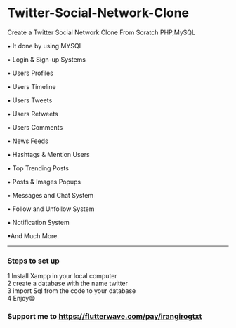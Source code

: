 # Twitter-Social-Network-Clone
Create a Twitter Social Network Clone From Scratch PHP,MySQL

• It done by using MYSQI

• Login & Sign-up Systems 

• Users Profiles

• Users Timeline

• Users Tweets

• Users Retweets

• Users Comments

• News Feeds

• Hashtags & Mention Users

• Top Trending Posts

• Posts & Images Popups

• Messages and Chat System

• Follow and Unfollow System

• Notification System

•And Much More.



---


### Steps to set up

1 Install Xampp in your local computer<br>
2 create a database with the name twitter<br>
3 import Sql from the code to your database<br>
4 Enjoy😁

### Support me to https://flutterwave.com/pay/irangirogtxt
